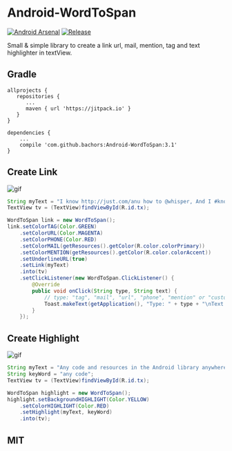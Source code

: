# Android-WordToSpan
[![Android Arsenal](https://img.shields.io/badge/Android%20Arsenal-WordToSpan-red.svg?style=flat)](https://android-arsenal.com/details/1/6101)
[![Release](https://jitpack.io/v/bachors/Android-WordToSpan.svg)](https://jitpack.io/#bachors/Android-WordToSpan)

Small &amp; simple library to create a link url, mail, mention, tag and text highlighter in textView.

Gradle
------
```
allprojects {
   repositories {
      ...
      maven { url 'https://jitpack.io' }
   }
}
```
```
dependencies {
    ...
    compile 'com.github.bachors:Android-WordToSpan:3.1'
}
```

Create Link
-----
![gif](http://i.giphy.com/3o7qiVzv4pGAbBaCUU.gif)

```java
String myText = "I know http://just.com/anu how to @whisper, And I #know just #how to cry,I know just @where to anu@find.com the answers";
TextView tv = (TextView)findViewById(R.id.tx);

WordToSpan link = new WordToSpan();
link.setColorTAG(Color.GREEN)
	.setColorURL(Color.MAGENTA)
	.setColorPHONE(Color.RED)
	.setColorMAIL(getResources().getColor(R.color.colorPrimary))
	.setColorMENTION(getResources().getColor(R.color.colorAccent))
	.setUnderlineURL(true)
	.setLink(myText)
	.into(tv)
	.setClickListener(new WordToSpan.ClickListener() {
		@Override
		public void onClick(String type, String text) {
			// type: "tag", "mail", "url", "phone", "mention" or "custom"
			Toast.makeText(getApplication(), "Type: " + type + "\nText: " + text, Toast.LENGTH_LONG).show();
		}
	});
```

Create Highlight
-----
![gif](http://i.giphy.com/3ohhwpbkD8NRGefEyY.gif)

```java
String myText = "Any code and resources in the Android library anywhere love code.";
String keyWord = "any code";
TextView tv = (TextView)findViewById(R.id.tx);

WordToSpan highlight = new WordToSpan();
highlight.setBackgroundHIGHLIGHT(Color.YELLOW)
	.setColorHIGHLIGHT(Color.RED)
	.setHighlight(myText, keyWord)
	.into(tv);
```

MIT
---
